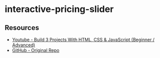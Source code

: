 # interactive-pricing-slider




## Resources

- [Youtube - Build 3 Projects With HTML, CSS & JavaScript (Beginner / Advanced)](https://youtu.be/UFauyg7Nyoc?t=3607)
- [GitHub - Original Repo](https://github.com/johnkomarnicki/3-mini-projects/tree/main)